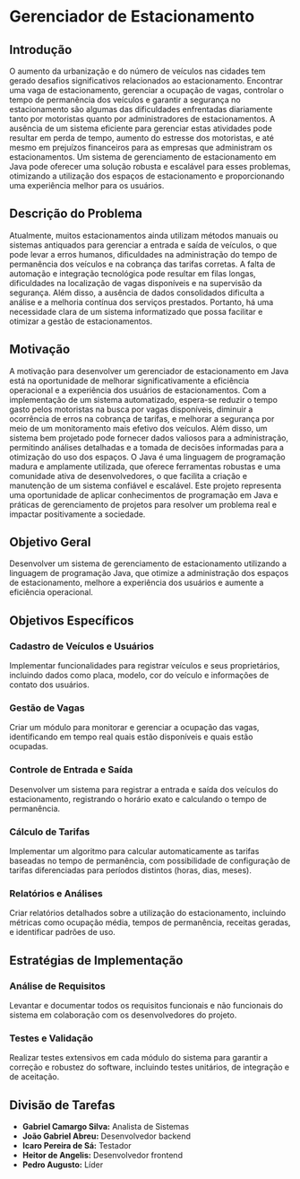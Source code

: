 # Gerenciador de Estacionamento

## Introdução
O aumento da urbanização e do número de veículos nas cidades tem gerado desafios significativos relacionados ao estacionamento. Encontrar uma vaga de estacionamento, gerenciar a ocupação de vagas, controlar o tempo de permanência dos veículos e garantir a segurança no estacionamento são algumas das dificuldades enfrentadas diariamente tanto por motoristas quanto por administradores de estacionamentos. A ausência de um sistema eficiente para gerenciar estas atividades pode resultar em perda de tempo, aumento do estresse dos motoristas, e até mesmo em prejuízos financeiros para as empresas que administram os estacionamentos. Um sistema de gerenciamento de estacionamento em Java pode oferecer uma solução robusta e escalável para esses problemas, otimizando a utilização dos espaços de estacionamento e proporcionando uma experiência melhor para os usuários.

## Descrição do Problema
Atualmente, muitos estacionamentos ainda utilizam métodos manuais ou sistemas antiquados para gerenciar a entrada e saída de veículos, o que pode levar a erros humanos, dificuldades na administração do tempo de permanência dos veículos e na cobrança das tarifas corretas. A falta de automação e integração tecnológica pode resultar em filas longas, dificuldades na localização de vagas disponíveis e na supervisão da segurança. Além disso, a ausência de dados consolidados dificulta a análise e a melhoria contínua dos serviços prestados. Portanto, há uma necessidade clara de um sistema informatizado que possa facilitar e otimizar a gestão de estacionamentos.

## Motivação
A motivação para desenvolver um gerenciador de estacionamento em Java está na oportunidade de melhorar significativamente a eficiência operacional e a experiência dos usuários de estacionamentos. Com a implementação de um sistema automatizado, espera-se reduzir o tempo gasto pelos motoristas na busca por vagas disponíveis, diminuir a ocorrência de erros na cobrança de tarifas, e melhorar a segurança por meio de um monitoramento mais efetivo dos veículos. Além disso, um sistema bem projetado pode fornecer dados valiosos para a administração, permitindo análises detalhadas e a tomada de decisões informadas para a otimização do uso dos espaços. O Java é uma linguagem de programação madura e amplamente utilizada, que oferece ferramentas robustas e uma comunidade ativa de desenvolvedores, o que facilita a criação e manutenção de um sistema confiável e escalável. Este projeto representa uma oportunidade de aplicar conhecimentos de programação em Java e práticas de gerenciamento de projetos para resolver um problema real e impactar positivamente a sociedade.

## Objetivo Geral
Desenvolver um sistema de gerenciamento de estacionamento utilizando a linguagem de programação Java, que otimize a administração dos espaços de estacionamento, melhore a experiência dos usuários e aumente a eficiência operacional.

## Objetivos Específicos
### Cadastro de Veículos e Usuários
Implementar funcionalidades para registrar veículos e seus proprietários, incluindo dados como placa, modelo, cor do veículo e informações de contato dos usuários.

### Gestão de Vagas
Criar um módulo para monitorar e gerenciar a ocupação das vagas, identificando em tempo real quais estão disponíveis e quais estão ocupadas.

### Controle de Entrada e Saída
Desenvolver um sistema para registrar a entrada e saída dos veículos do estacionamento, registrando o horário exato e calculando o tempo de permanência.

### Cálculo de Tarifas
Implementar um algoritmo para calcular automaticamente as tarifas baseadas no tempo de permanência, com possibilidade de configuração de tarifas diferenciadas para períodos distintos (horas, dias, meses).

### Relatórios e Análises
Criar relatórios detalhados sobre a utilização do estacionamento, incluindo métricas como ocupação média, tempos de permanência, receitas geradas, e identificar padrões de uso.

## Estratégias de Implementação
### Análise de Requisitos
Levantar e documentar todos os requisitos funcionais e não funcionais do sistema em colaboração com os desenvolvedores do projeto.

### Testes e Validação
Realizar testes extensivos em cada módulo do sistema para garantir a correção e robustez do software, incluindo testes unitários, de integração e de aceitação.

## Divisão de Tarefas
- **Gabriel Camargo Silva:** Analista de Sistemas
- **João Gabriel Abreu:** Desenvolvedor backend
- **Icaro Pereira de Sá:** Testador
- **Heitor de Angelis:** Desenvolvedor frontend
- **Pedro Augusto:** Líder

